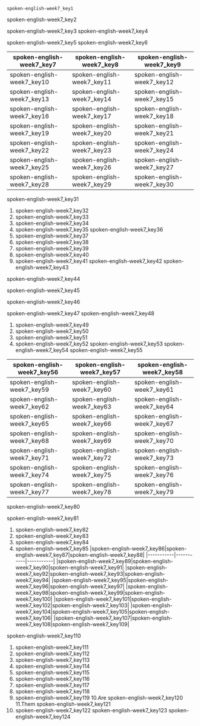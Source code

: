 ```ngMeta
spoken-english-week7_key1
```

spoken-english-week7_key2


spoken-english-week7_key3
spoken-english-week7_key4


spoken-english-week7_key5
spoken-english-week7_key6


|spoken-english-week7_key7|spoken-english-week7_key8|spoken-english-week7_key9|
|-----------|-----------|-----------|
|spoken-english-week7_key10|spoken-english-week7_key11|spoken-english-week7_key12|
|spoken-english-week7_key13|spoken-english-week7_key14|spoken-english-week7_key15|
|spoken-english-week7_key16|spoken-english-week7_key17|spoken-english-week7_key18|
|spoken-english-week7_key19|spoken-english-week7_key20|spoken-english-week7_key21|
|spoken-english-week7_key22|spoken-english-week7_key23|spoken-english-week7_key24|
|spoken-english-week7_key25|spoken-english-week7_key26|spoken-english-week7_key27|
|spoken-english-week7_key28|spoken-english-week7_key29|spoken-english-week7_key30|

spoken-english-week7_key31
1. spoken-english-week7_key32
2. spoken-english-week7_key33
3. spoken-english-week7_key34
4. spoken-english-week7_key35
spoken-english-week7_key36
1. spoken-english-week7_key37
2. spoken-english-week7_key38
3. spoken-english-week7_key39
4. spoken-english-week7_key40
5. spoken-english-week7_key41
spoken-english-week7_key42
spoken-english-week7_key43


spoken-english-week7_key44


spoken-english-week7_key45


spoken-english-week7_key46



spoken-english-week7_key47
spoken-english-week7_key48


1. spoken-english-week7_key49
2. spoken-english-week7_key50
3. spoken-english-week7_key51
4. spoken-english-week7_key52
spoken-english-week7_key53
spoken-english-week7_key54
spoken-english-week7_key55


|spoken-english-week7_key56|spoken-english-week7_key57|spoken-english-week7_key58|
|-----------|-----------|-----------|
|spoken-english-week7_key59|spoken-english-week7_key60|spoken-english-week7_key61|
|spoken-english-week7_key62|spoken-english-week7_key63|spoken-english-week7_key64|
|spoken-english-week7_key65|spoken-english-week7_key66|spoken-english-week7_key67|
|spoken-english-week7_key68|spoken-english-week7_key69|spoken-english-week7_key70|
|spoken-english-week7_key71|spoken-english-week7_key72|spoken-english-week7_key73|
|spoken-english-week7_key74|spoken-english-week7_key75|spoken-english-week7_key76|
|spoken-english-week7_key77|spoken-english-week7_key78|spoken-english-week7_key79|

spoken-english-week7_key80


spoken-english-week7_key81
1. spoken-english-week7_key82
2. spoken-english-week7_key83
3. spoken-english-week7_key84
4. spoken-english-week7_key85
|spoken-english-week7_key86|spoken-english-week7_key87|spoken-english-week7_key88|
|-----------|-----------|-----------|
|spoken-english-week7_key89|spoken-english-week7_key90|spoken-english-week7_key91|
|spoken-english-week7_key92|spoken-english-week7_key93|spoken-english-week7_key94|
|spoken-english-week7_key95|spoken-english-week7_key96|spoken-english-week7_key97|
|spoken-english-week7_key98|spoken-english-week7_key99|spoken-english-week7_key100|
|spoken-english-week7_key101|spoken-english-week7_key102|spoken-english-week7_key103|
|spoken-english-week7_key104|spoken-english-week7_key105|spoken-english-week7_key106|
|spoken-english-week7_key107|spoken-english-week7_key108|spoken-english-week7_key109|

spoken-english-week7_key110
1. spoken-english-week7_key111
2. spoken-english-week7_key112
3. spoken-english-week7_key113
4. spoken-english-week7_key114
5. spoken-english-week7_key115
6. spoken-english-week7_key116
7. spoken-english-week7_key117
8. spoken-english-week7_key118
9. spoken-english-week7_key119
10.Are spoken-english-week7_key120
11.Them spoken-english-week7_key121
12. spoken-english-week7_key122
spoken-english-week7_key123
spoken-english-week7_key124
